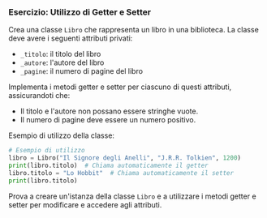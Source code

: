 ### Esercizio: Utilizzo di Getter e Setter

Crea una classe `Libro` che rappresenta un libro in una biblioteca. La classe deve avere i seguenti attributi privati:

- `_titolo`: il titolo del libro
- `_autore`: l'autore del libro
- `_pagine`: il numero di pagine del libro

Implementa i metodi getter e setter per ciascuno di questi attributi, assicurandoti che:

- Il titolo e l'autore non possano essere stringhe vuote.
- Il numero di pagine deve essere un numero positivo.

Esempio di utilizzo della classe:

```python
# Esempio di utilizzo
libro = Libro("Il Signore degli Anelli", "J.R.R. Tolkien", 1200)
print(libro.titolo)  # Chiama automaticamente il getter
libro.titolo = "Lo Hobbit"  # Chiama automaticamente il setter
print(libro.titolo)
```

Prova a creare un'istanza della classe `Libro` e a utilizzare i metodi getter e setter per modificare e accedere agli attributi.